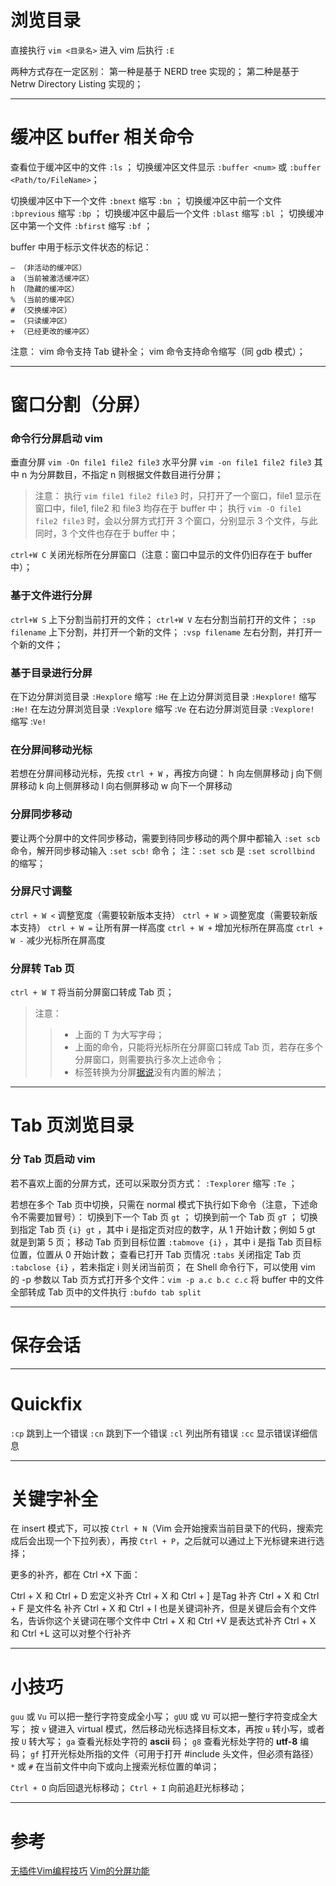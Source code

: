 


# 浏览目录

直接执行 `vim <目录名>`
进入 vim 后执行 `:E`

两种方式存在一定区别：
第一种是基于 NERD tree 实现的；
第二种是基于 Netrw Directory Listing 实现的；


----------


# 缓冲区 buffer 相关命令

查看位于缓冲区中的文件 `:ls` ；
切换缓冲区文件显示 `:buffer <num>` 或 `:buffer <Path/to/FileName>`；

切换缓冲区中下一个文件 `:bnext` 缩写 `:bn` ；
切换缓冲区中前一个文件 `:bprevious` 缩写 `:bp` ；
切换缓冲区中最后一个文件 `:blast` 缩写 `:bl` ；
切换缓冲区中第一个文件 `:bfirst` 缩写 `:bf` ；

buffer 中用于标示文件状态的标记：

```shell
– （非活动的缓冲区）
a （当前被激活缓冲区）
h （隐藏的缓冲区）
% （当前的缓冲区）
# （交换缓冲区）
= （只读缓冲区）
+ （已经更改的缓冲区）
```

注意：
vim 命令支持 Tab 键补全；
vim 命令支持命令缩写（同 gdb 模式）；


----------

# 窗口分割（分屏）

### 命令行分屏启动 vim

垂直分屏 `vim -On file1 file2 file3`
水平分屏 `vim -on file1 file2 file3`
其中 n 为分屏数目，不指定 n 则根据文件数目进行分屏；

> 注意：
执行 `vim file1 file2 file3` 时，只打开了一个窗口，file1 显示在窗口中，file1, file2 和 file3 均存在于 buffer 中；
执行 `vim -O file1 file2 file3` 时，会以分屏方式打开 3 个窗口，分别显示 3 个文件，与此同时，3 个文件也存在于 buffer 中；

`ctrl+W C` 关闭光标所在分屏窗口（注意：窗口中显示的文件仍旧存在于 buffer 中）；

### 基于文件进行分屏

`ctrl+W S` 上下分割当前打开的文件；
`ctrl+W V` 左右分割当前打开的文件；
`:sp filename` 上下分割，并打开一个新的文件；
`:vsp filename` 左右分割，并打开一个新的文件；


### 基于目录进行分屏

在下边分屏浏览目录 `:Hexplore` 缩写 `:He`
在上边分屏浏览目录 `:Hexplore!` 缩写 `:He!`
在左边分屏浏览目录 `:Vexplore` 缩写 :`Ve`
在右边分屏浏览目录 `:Vexplore!` 缩写 :`Ve!`

### 在分屏间移动光标

若想在分屏间移动光标，先按 `ctrl + W` ，再按方向键：
h 向左侧屏移动
j 向下侧屏移动
k 向上侧屏移动
l 向右侧屏移动
w 向下一个屏移动

### 分屏同步移动

要让两个分屏中的文件同步移动，需要到待同步移动的两个屏中都输入 `:set scb` 命令，解开同步移动输入 `:set scb!` 命令；
注：`:set scb` 是 `:set scrollbind` 的缩写；


### 分屏尺寸调整

`ctrl + W <` 调整宽度（需要较新版本支持）
`ctrl + W >` 调整宽度（需要较新版本支持）
`ctrl + W =` 让所有屏一样高度
`ctrl + W +` 增加光标所在屏高度
`ctrl + W -` 减少光标所在屏高度

### 分屏转 Tab 页

`ctrl + W T` 将当前分屏窗口转成 Tab 页；

> 注意：
>> - 上面的 T 为大写字母；
>> - 上面的命令，只能将光标所在分屏窗口转成 Tab 页，若存在多个分屏窗口，则需要执行多次上述命令；
>> - 标签转换为分屏[据说](http://stackoverflow.com/questions/14688536/move-adjacent-tab-to-split)没有内置的解法；


----------


# Tab 页浏览目录


### 分 Tab 页启动 vim




若不喜欢上面的分屏方式，还可以采取分页方式：
`:Texplorer` 缩写 `:Te` ；

若想在多个 Tab 页中切换，只需在 normal 模式下执行如下命令（注意，下述命令不需要加冒号）：
切换到下一个 Tab 页 `gt` ；
切换到前一个 Tab 页 `gT` ；
切换到指定 Tab 页 `{i} gt` ，其中 i 是指定页对应的数字，从 1 开始计数；例如 5 gt 就是到第 5 页；
移动 Tab 页到目标位置 `:tabmove {i}` ，其中 i 是指 Tab 页目标位置，位置从 0 开始计数；
查看已打开 Tab 页情况 `:tabs`
关闭指定 Tab 页 `:tabclose {i}` ，若未指定 i 则关闭当前页；
在 Shell 命令行下，可以使用 vim 的 -p 参数以 Tab 页方式打开多个文件：`vim -p a.c b.c c.c`
将 buffer 中的文件全部转成 Tab 页中的文件执行 `:bufdo tab split`


----------

# 保存会话


----------

# Quickfix


`:cp` 跳到上一个错误
`:cn` 跳到下一个错误
`:cl` 列出所有错误
`:cc` 显示错误详细信息


----------

# 关键字补全

在 insert 模式下，可以按 `Ctrl + N`（Vim 会开始搜索当前目录下的代码，搜索完成后会出现一个下拉列表），再按 `Ctrl + P`，之后就可以通过上下光标键来进行选择；

更多的补齐，都在 Ctrl +X 下面：

Ctrl + X 和 Ctrl + D 宏定义补齐
Ctrl + X 和 Ctrl + ] 是Tag 补齐
Ctrl + X 和 Ctrl + F 是文件名 补齐
Ctrl + X 和 Ctrl + I 也是关键词补齐，但是关键后会有个文件名，告诉你这个关键词在哪个文件中
Ctrl + X 和 Ctrl +V 是表达式补齐
Ctrl + X 和 Ctrl +L 这可以对整个行补齐

----------


# 小技巧


`guu` 或 `Vu` 可以把一整行字符变成全小写；
`gUU` 或 `VU` 可以把一整行字符变成全大写；
按 `v` 键进入 virtual 模式，然后移动光标选择目标文本，再按 `u` 转小写，或者按 `U` 转大写；
`ga` 查看光标处字符的 **ascii** 码；
`g8` 查看光标处字符的 **utf-8** 编码；
`gf` 打开光标处所指的文件（可用于打开 #include 头文件，但必须有路径）
`*` 或 `#` 在当前文件中向下或向上搜索光标位置的单词；

`Ctrl + O` 向后回退光标移动；
`Ctrl + I` 向前追赶光标移动；

----------


# 参考


[无插件Vim编程技巧](http://coolshell.cn/articles/11312.html)
[Vim的分屏功能](http://coolshell.cn/articles/1679.html)
[]()
[]()
